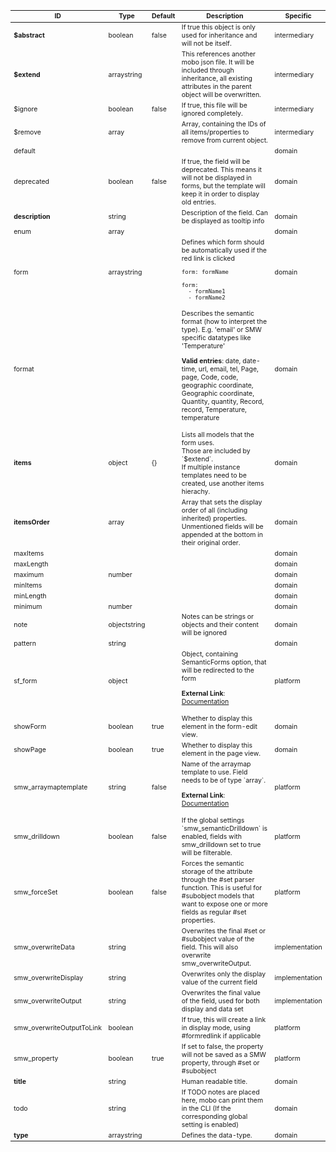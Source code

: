 <table class="schema-table" style="font-size: 0.75em;">
   <thead>
       <tr>
           <th>ID</th>
           <th>Type</th>
           <th>Default</th>
           <th>Description</th>
           <th>Specific</th>
       </tr>
   </thead>
   <tbody>
       <tr>
           <td class="schema-propertyName"><strong>$abstract</strong></td>
           <td class="schema-propertyType"><span class="schema-type schema-type-boolean">boolean</span></td>
           <td class="schema-defaultValue">false</td>
           <td class="schema-description">If true this object is only used for inheritance and will not be itself.
</td>
           <td class="schema-specific schema-specific-intermediary">intermediary</td>
       </tr>
       <tr>
           <td class="schema-propertyName"><strong>$extend</strong></td>
           <td class="schema-propertyType"><span class="schema-type schema-type-array">array</span><span class="schema-type schema-type-string">string</span></td>
           <td class="schema-defaultValue"></td>
           <td class="schema-description">This references another mobo json file.
It will be included through inheritance, all existing attributes in the parent object will be overwritten.
</td>
           <td class="schema-specific schema-specific-intermediary">intermediary</td>
       </tr>
       <tr>
           <td class="schema-propertyName">$ignore</td>
           <td class="schema-propertyType"><span class="schema-type schema-type-boolean">boolean</span></td>
           <td class="schema-defaultValue">false</td>
           <td class="schema-description">If true, this file will be ignored completely.
</td>
           <td class="schema-specific schema-specific-intermediary">intermediary</td>
       </tr>
       <tr>
           <td class="schema-propertyName">$remove</td>
           <td class="schema-propertyType"><span class="schema-type schema-type-array">array</span></td>
           <td class="schema-defaultValue"></td>
           <td class="schema-description">Array, containing the IDs of all items/properties to remove from current object.
</td>
           <td class="schema-specific schema-specific-intermediary">intermediary</td>
       </tr>
       <tr>
           <td class="schema-propertyName">default</td>
           <td class="schema-propertyType"></td>
           <td class="schema-defaultValue"></td>
           <td class="schema-description"></td>
           <td class="schema-specific schema-specific-domain">domain</td>
       </tr>
       <tr>
           <td class="schema-propertyName">deprecated</td>
           <td class="schema-propertyType"><span class="schema-type schema-type-boolean">boolean</span></td>
           <td class="schema-defaultValue">false</td>
           <td class="schema-description">If true, the field will be deprecated. This means it will not be
displayed in forms, but the template will keep it in order to display old entries.
</td>
           <td class="schema-specific schema-specific-domain">domain</td>
       </tr>
       <tr>
           <td class="schema-propertyName"><strong>description</strong></td>
           <td class="schema-propertyType"><span class="schema-type schema-type-string">string</span></td>
           <td class="schema-defaultValue"></td>
           <td class="schema-description">Description of the field. Can be displayed as tooltip info
</td>
           <td class="schema-specific schema-specific-domain">domain</td>
       </tr>
       <tr>
           <td class="schema-propertyName">enum</td>
           <td class="schema-propertyType"><span class="schema-type schema-type-array">array</span></td>
           <td class="schema-defaultValue"></td>
           <td class="schema-description"></td>
           <td class="schema-specific schema-specific-domain">domain</td>
       </tr>
       <tr>
           <td class="schema-propertyName">form</td>
           <td class="schema-propertyType"><span class="schema-type schema-type-array">array</span><span class="schema-type schema-type-string">string</span></td>
           <td class="schema-defaultValue"></td>
           <td class="schema-description">Defines which form should be automatically used if the red link is clicked
<pre class="schema-example"><code>form: formName
</code></pre><pre class="schema-example"><code>form:
  - formName1
  - formName2
</code></pre></td>
           <td class="schema-specific schema-specific-domain">domain</td>
       </tr>
       <tr>
           <td class="schema-propertyName">format</td>
           <td class="schema-propertyType"></td>
           <td class="schema-defaultValue"></td>
           <td class="schema-description">Describes the semantic format (how to interpret the type).
E.g. 'email' or SMW specific datatypes like 'Temperature'
<p class="schema-enum"><strong>Valid entries</strong>: date, date-time, url, email, tel, Page, page, Code, code, geographic coordinate, Geographic coordinate, Quantity, quantity, Record, record, Temperature, temperature</p></td>
           <td class="schema-specific schema-specific-domain">domain</td>
       </tr>
       <tr>
           <td class="schema-propertyName"><strong>items</strong></td>
           <td class="schema-propertyType"><span class="schema-type schema-type-object">object</span></td>
           <td class="schema-defaultValue">{}</td>
           <td class="schema-description">Lists all models that the form uses.<br>
Those are included by `$extend`.<br>
If multiple instance templates need to be created, use another items hierachy.
</td>
           <td class="schema-specific schema-specific-domain">domain</td>
       </tr>
       <tr>
           <td class="schema-propertyName"><strong>itemsOrder</strong></td>
           <td class="schema-propertyType"><span class="schema-type schema-type-array">array</span></td>
           <td class="schema-defaultValue"></td>
           <td class="schema-description">Array that sets the display order of all (including inherited) properties.<br>
Unmentioned fields will be appended at the bottom in their original order.
</td>
           <td class="schema-specific schema-specific-domain">domain</td>
       </tr>
       <tr>
           <td class="schema-propertyName">maxItems</td>
           <td class="schema-propertyType"></td>
           <td class="schema-defaultValue"></td>
           <td class="schema-description"></td>
           <td class="schema-specific schema-specific-domain">domain</td>
       </tr>
       <tr>
           <td class="schema-propertyName">maxLength</td>
           <td class="schema-propertyType"></td>
           <td class="schema-defaultValue"></td>
           <td class="schema-description"></td>
           <td class="schema-specific schema-specific-domain">domain</td>
       </tr>
       <tr>
           <td class="schema-propertyName">maximum</td>
           <td class="schema-propertyType"><span class="schema-type schema-type-number">number</span></td>
           <td class="schema-defaultValue"></td>
           <td class="schema-description"></td>
           <td class="schema-specific schema-specific-domain">domain</td>
       </tr>
       <tr>
           <td class="schema-propertyName">minItems</td>
           <td class="schema-propertyType"></td>
           <td class="schema-defaultValue"></td>
           <td class="schema-description"></td>
           <td class="schema-specific schema-specific-domain">domain</td>
       </tr>
       <tr>
           <td class="schema-propertyName">minLength</td>
           <td class="schema-propertyType"></td>
           <td class="schema-defaultValue"></td>
           <td class="schema-description"></td>
           <td class="schema-specific schema-specific-domain">domain</td>
       </tr>
       <tr>
           <td class="schema-propertyName">minimum</td>
           <td class="schema-propertyType"><span class="schema-type schema-type-number">number</span></td>
           <td class="schema-defaultValue"></td>
           <td class="schema-description"></td>
           <td class="schema-specific schema-specific-domain">domain</td>
       </tr>
       <tr>
           <td class="schema-propertyName">note</td>
           <td class="schema-propertyType"><span class="schema-type schema-type-object">object</span><span class="schema-type schema-type-string">string</span></td>
           <td class="schema-defaultValue"></td>
           <td class="schema-description">Notes can be strings or objects and their content will be ignored
</td>
           <td class="schema-specific schema-specific-domain">domain</td>
       </tr>
       <tr>
           <td class="schema-propertyName">pattern</td>
           <td class="schema-propertyType"><span class="schema-type schema-type-string">string</span></td>
           <td class="schema-defaultValue"></td>
           <td class="schema-description"></td>
           <td class="schema-specific schema-specific-domain">domain</td>
       </tr>
       <tr>
           <td class="schema-propertyName">sf_form</td>
           <td class="schema-propertyType"><span class="schema-type schema-type-object">object</span></td>
           <td class="schema-defaultValue"></td>
           <td class="schema-description">Object, containing SemanticForms option, that will be redirected to the form
<p class="schema-link"><strong>External Link</strong>: <a href="https://www.mediawiki.org/wiki/Extension:Semantic_Forms/Defining_forms#.27field.27_tag target="_blank">Documentation</a></p></td>
           <td class="schema-specific schema-specific-platform">platform</td>
       </tr>
       <tr>
           <td class="schema-propertyName">showForm</td>
           <td class="schema-propertyType"><span class="schema-type schema-type-boolean">boolean</span></td>
           <td class="schema-defaultValue">true</td>
           <td class="schema-description">Whether to display this element in the form-edit view.</td>
           <td class="schema-specific schema-specific-domain">domain</td>
       </tr>
       <tr>
           <td class="schema-propertyName">showPage</td>
           <td class="schema-propertyType"><span class="schema-type schema-type-boolean">boolean</span></td>
           <td class="schema-defaultValue">true</td>
           <td class="schema-description">Whether to display this element in the page view.</td>
           <td class="schema-specific schema-specific-domain">domain</td>
       </tr>
       <tr>
           <td class="schema-propertyName">smw_arraymaptemplate</td>
           <td class="schema-propertyType"><span class="schema-type schema-type-string">string</span></td>
           <td class="schema-defaultValue">false</td>
           <td class="schema-description">Name of the arraymap template to use. Field needs to be of type `array`.
<p class="schema-link"><strong>External Link</strong>: <a href="https://www.mediawiki.org/wiki/Extension:Semantic_Forms/Semantic_Forms_and_templates#arraymaptemplate target="_blank">Documentation</a></p></td>
           <td class="schema-specific schema-specific-platform">platform</td>
       </tr>
       <tr>
           <td class="schema-propertyName">smw_drilldown</td>
           <td class="schema-propertyType"><span class="schema-type schema-type-boolean">boolean</span></td>
           <td class="schema-defaultValue">false</td>
           <td class="schema-description">If the global settings `smw_semanticDrilldown` is enabled, fields
with smw_drilldown set to true will be filterable.
</td>
           <td class="schema-specific schema-specific-platform">platform</td>
       </tr>
       <tr>
           <td class="schema-propertyName">smw_forceSet</td>
           <td class="schema-propertyType"><span class="schema-type schema-type-boolean">boolean</span></td>
           <td class="schema-defaultValue">false</td>
           <td class="schema-description">Forces the semantic storage of the attribute through the #set parser function.
This is useful for #subobject models that want to expose one or more fields as regular #set properties.
</td>
           <td class="schema-specific schema-specific-platform">platform</td>
       </tr>
       <tr>
           <td class="schema-propertyName">smw_overwriteData</td>
           <td class="schema-propertyType"><span class="schema-type schema-type-string">string</span></td>
           <td class="schema-defaultValue"></td>
           <td class="schema-description">Overwrites the final #set or #subobject value of the field. This
will also overwrite smw_overwriteOutput.
</td>
           <td class="schema-specific schema-specific-implementation">implementation</td>
       </tr>
       <tr>
           <td class="schema-propertyName">smw_overwriteDisplay</td>
           <td class="schema-propertyType"><span class="schema-type schema-type-string">string</span></td>
           <td class="schema-defaultValue"></td>
           <td class="schema-description">Overwrites only the display value of the current field
</td>
           <td class="schema-specific schema-specific-implementation">implementation</td>
       </tr>
       <tr>
           <td class="schema-propertyName">smw_overwriteOutput</td>
           <td class="schema-propertyType"><span class="schema-type schema-type-string">string</span></td>
           <td class="schema-defaultValue"></td>
           <td class="schema-description">Overwrites the final value of the field, used for both display and data set
</td>
           <td class="schema-specific schema-specific-implementation">implementation</td>
       </tr>
       <tr>
           <td class="schema-propertyName">smw_overwriteOutputToLink</td>
           <td class="schema-propertyType"><span class="schema-type schema-type-boolean">boolean</span></td>
           <td class="schema-defaultValue"></td>
           <td class="schema-description">If true, this will create a link in display mode, using #formredlink if applicable
</td>
           <td class="schema-specific schema-specific-platform">platform</td>
       </tr>
       <tr>
           <td class="schema-propertyName">smw_property</td>
           <td class="schema-propertyType"><span class="schema-type schema-type-boolean">boolean</span></td>
           <td class="schema-defaultValue">true</td>
           <td class="schema-description">If set to false, the property will not be saved as a SMW property, through #set or #subobject
</td>
           <td class="schema-specific schema-specific-platform">platform</td>
       </tr>
       <tr>
           <td class="schema-propertyName"><strong>title</strong></td>
           <td class="schema-propertyType"><span class="schema-type schema-type-string">string</span></td>
           <td class="schema-defaultValue"></td>
           <td class="schema-description">Human readable title.
</td>
           <td class="schema-specific schema-specific-domain">domain</td>
       </tr>
       <tr>
           <td class="schema-propertyName">todo</td>
           <td class="schema-propertyType"><span class="schema-type schema-type-string">string</span></td>
           <td class="schema-defaultValue"></td>
           <td class="schema-description">If TODO notes are placed here, mobo can print them in the CLI (If the corresponding global setting is enabled)
</td>
           <td class="schema-specific schema-specific-domain">domain</td>
       </tr>
       <tr>
           <td class="schema-propertyName"><strong>type</strong></td>
           <td class="schema-propertyType"><span class="schema-type schema-type-array">array</span><span class="schema-type schema-type-string">string</span></td>
           <td class="schema-defaultValue"></td>
           <td class="schema-description">Defines the data-type.
</td>
           <td class="schema-specific schema-specific-domain">domain</td>
       </tr>
   </tbody>
</table>
